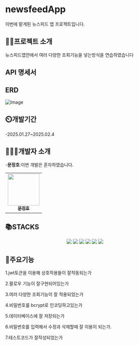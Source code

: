 # newsfeedApp
이번에 맡게된 뉴스피드 앱 프로젝트입니다.

## 👨‍🏫프로젝트 소개
뉴스피드앱안에서 여러 다양한 조회기능을 넣는방식을 연습하였습니다

## API 명세서 


## ERD
![Image](https://github.com/user-attachments/assets/f5a70427-9bf6-4f2f-b042-1ced8631a217)

## ⏲️개발기간
-2025.01.27~2025.02.4

## 🧑‍🤝‍🧑개발자 소개
-**문정호**:이번 개발은 혼자하였습니다.
<div align=center> 
<table>
  <tbody>
    <tr>
        <td align="center"><a href="https://github.com/ansdudn2"><img src="https://github.com/user-attachments/assets/27f2fd37-d5e0-449c-9d2d-e95696d17020" width="100px;" alt=""/><br /><sub><b> 문정호 </b></sub></a><br /></td>
    </tr>
  </tbody>
</table>
</div>

## 📚STACKS
<div align=center> 
  <img src="https://img.shields.io/badge/java-007396?style=for-the-badge&logo=java&logoColor=white"> 
  <img src="https://img.shields.io/badge/github-181717?style=for-the-badge&logo=github&logoColor=white">
  <img src="https://img.shields.io/badge/git-F05032?style=for-the-badge&logo=git&logoColor=white">
  <img src="https://img.shields.io/badge/intellijidea-000000?style=for-the-badge&logo=intellijidea&logoColor=white">
  <img src="https://img.shields.io/badge/postman-FF6C37?style=for-the-badge&logo=postman&logoColor=white">
  <img src="https://img.shields.io/badge/spring-6DB33F?style=for-the-badge&logo=spring&logoColor=white"> 
  
</div>

## 📌주요기능
1.jwt토큰을 이용해 상호작용들이 잘작동되는가

2.팔로우 기능이 잘구현되어있는가

3.여러 다양한 조회기능이 잘 적용되었는가

4.비밀번호를 bcrypt로 인코딩하고있는가

5.데이터베이스에 잘 저장되는가

6.비밀번호를 입력해서 수정과 삭제할때 잘 이용이 되는가.

7.테스트코드가 잘작성되었는가

